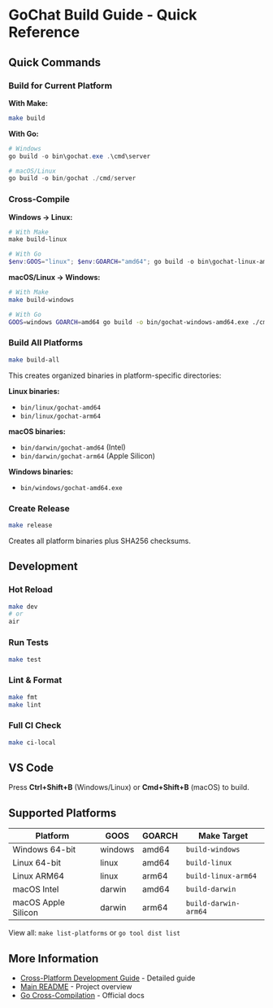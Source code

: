 # GoChat Build Guide - Quick Reference

## Quick Commands

### Build for Current Platform

**With Make:**

```bash
make build
```

**With Go:**

```powershell
# Windows
go build -o bin\gochat.exe .\cmd\server

# macOS/Linux
go build -o bin/gochat ./cmd/server
```

### Cross-Compile

**Windows → Linux:**

```powershell
# With Make
make build-linux

# With Go
$env:GOOS="linux"; $env:GOARCH="amd64"; go build -o bin\gochat-linux-amd64 .\cmd\server
```

**macOS/Linux → Windows:**

```bash
# With Make
make build-windows

# With Go
GOOS=windows GOARCH=amd64 go build -o bin/gochat-windows-amd64.exe ./cmd/server
```

### Build All Platforms

```bash
make build-all
```

This creates organized binaries in platform-specific directories:

**Linux binaries:**

- `bin/linux/gochat-amd64`
- `bin/linux/gochat-arm64`

**macOS binaries:**

- `bin/darwin/gochat-amd64` (Intel)
- `bin/darwin/gochat-arm64` (Apple Silicon)

**Windows binaries:**

- `bin/windows/gochat-amd64.exe`

### Create Release

```bash
make release
```

Creates all platform binaries plus SHA256 checksums.

## Development

### Hot Reload

```bash
make dev
# or
air
```

### Run Tests

```bash
make test
```

### Lint & Format

```bash
make fmt
make lint
```

### Full CI Check

```bash
make ci-local
```

## VS Code

Press **Ctrl+Shift+B** (Windows/Linux) or **Cmd+Shift+B** (macOS) to build.

## Supported Platforms

| Platform            | GOOS    | GOARCH | Make Target          |
| ------------------- | ------- | ------ | -------------------- |
| Windows 64-bit      | windows | amd64  | `build-windows`      |
| Linux 64-bit        | linux   | amd64  | `build-linux`        |
| Linux ARM64         | linux   | arm64  | `build-linux-arm64`  |
| macOS Intel         | darwin  | amd64  | `build-darwin`       |
| macOS Apple Silicon | darwin  | arm64  | `build-darwin-arm64` |

View all: `make list-platforms` or `go tool dist list`

## More Information

- [Cross-Platform Development Guide](CROSS_PLATFORM.md) - Detailed guide
- [Main README](../README.md) - Project overview
- [Go Cross-Compilation](https://golang.org/doc/install/source#environment) - Official docs
